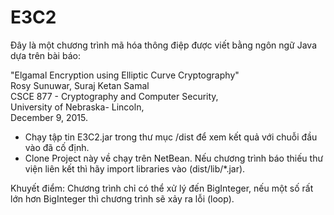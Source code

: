 # E3C2

Đây là một chương trình mã hóa thông điệp được viết bằng ngôn ngữ Java dựa trên bài báo:
<div style="align:center">"Elgamal Encryption using Elliptic Curve Cryptography"</div>
<div style="align:center">Rosy Sunuwar, Suraj Ketan Samal</div>
<div style="align:center">CSCE 877 - Cryptography and Computer Security,</div>
<div style="align:center">University of Nebraska- Lincoln,</div>
<div style="align:center">December 9, 2015.</div>
					
 - Chạy tập tin E3C2.jar trong thư mục /dist để xem kết quả với chuỗi đầu vào đã cố định.
 - Clone Project này về chạy trên NetBean. Nếu chương trình báo thiếu thư viện liên kết thì hãy import libraries vào (dist/lib/*.jar).

Khuyết điểm: Chương trình chỉ có thể xử lý đến BigInteger, nếu một số rất lớn hơn BigInteger thì chương trình sẽ xảy ra lỗi (loop).
